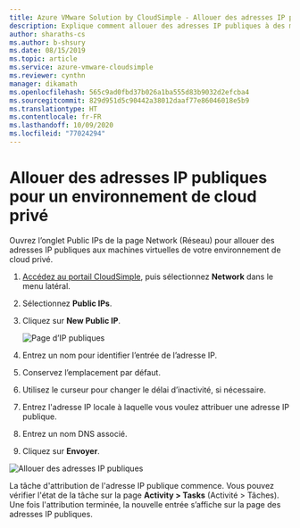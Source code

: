 ```yaml
---
title: Azure VMware Solution by CloudSimple - Allouer des adresses IP publiques
description: Explique comment allouer des adresses IP publiques à des machines virtuelles dans un environnement de cloud privé
author: sharaths-cs
ms.author: b-shsury
ms.date: 08/15/2019
ms.topic: article
ms.service: azure-vmware-cloudsimple
ms.reviewer: cynthn
manager: dikamath
ms.openlocfilehash: 565c9ad0fbd37b026a1ba555d83b9032d2efcba4
ms.sourcegitcommit: 829d951d5c90442a38012daaf77e86046018e5b9
ms.translationtype: HT
ms.contentlocale: fr-FR
ms.lasthandoff: 10/09/2020
ms.locfileid: "77024294"
---
```

# <a name="allocate-public-ip-addresses-for-private-cloud-environment"></a>Allouer des adresses IP publiques pour un environnement de cloud privé

Ouvrez l’onglet Public IPs de la page Network (Réseau) pour allouer des adresses IP publiques aux machines virtuelles de votre environnement de cloud privé.

1. [Accédez au portail CloudSimple](access-cloudsimple-portal.md), puis sélectionnez **Network** dans le menu latéral.
2. Sélectionnez **Public IPs**.
3. Cliquez sur **New Public IP**.

    ![Page d’IP publiques](media/public-ips-page.png)

4. Entrez un nom pour identifier l’entrée de l’adresse IP.
5. Conservez l’emplacement par défaut.
6. Utilisez le curseur pour changer le délai d’inactivité, si nécessaire.
7. Entrez l'adresse IP locale à laquelle vous voulez attribuer une adresse IP publique.
8. Entrez un nom DNS associé.
9. Cliquez sur **Envoyer**.

![Allouer des adresses IP publiques](media/network-public-ip-allocate.png)

La tâche d'attribution de l'adresse IP publique commence. Vous pouvez vérifier l'état de la tâche sur la page **Activity > Tasks** (Activité > Tâches). Une fois l'attribution terminée, la nouvelle entrée s’affiche sur la page des adresses IP publiques.
